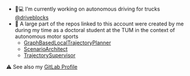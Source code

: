 

- :truck::computer: I’m currently working on autonomous driving for trucks [@driveblocks](www.driveblocks.ai)
- :traffic_light: A large part of the repos linked to this account were created by me during my time as a doctoral student at the TUM in the context of autonomous motor sports
  - [GraphBasedLocalTrajectoryPlanner](https://github.com/TUMFTM/GraphBasedLocalTrajectoryPlanner)
  - [ScenarioArchitect](https://github.com/TUMFTM/ScenarioArchitect)
  - [TrajectorySupervisor](https://github.com/TUMFTM/TrajectorySupervisor)

:warning: See also my [GitLab Profile](https://gitlab.com/StahlTim)
